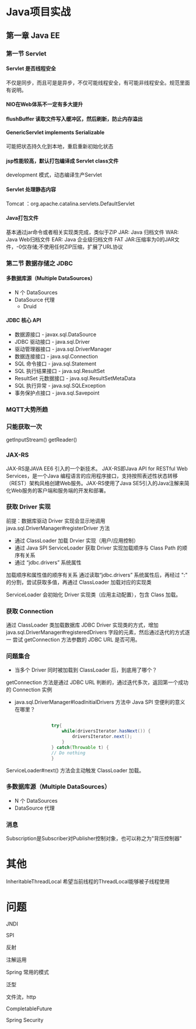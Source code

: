  # Java项目实战

## 第一章    Java EE

### 第一节 Servlet

#### Servlet 是否线程安全

不仅是同步，而且可是是异步，不仅可能线程安全，有可能非线程安全。规范里面有说明。

#### NIO在Web体系不一定有多大提升

#### flushBuffer 读取文件写入缓冲区，然后刷新，防止内存溢出

####  GenericServlet implements  Serializable

可能把状态持久化到本地，重启重新初始化状态

#### jsp性能较高，默认打包编译成 Servlet class文件

development 模式，动态编译生产Servlet

#### Servlet 处理静态内容

Tomcat ：org.apache.catalina.servlets.DefaultServlet

#### Java打包文件
  
基本通过jar命令或者相关实现类完成，类似于ZIP
JAR: Java 归档文件
WAR: Java Web归档文件
EAR: Java 企业级归档文件
FAT JAR:压缩率为0的JAR文件，-0仅存储;不使用任何ZIP压缩，扩展了URL协议

### 第二节 数据存储之 JDBC

#### 多数据库源（Multiple DataSources）

* N 个 DataSources
* DataSource 代理
  * Druid
  
#### JDBC 核心 API 

* 数据源接口 - javax.sql.DataSource 
* JDBC 驱动接口 - java.sql.Driver 
* 驱动管理器接口 - java.sql.DriverManager 
* 数据连接接口 - java.sql.Connection 
* SQL 命令接口 - java.sql.Statement 
* SQL 执行结果接口 - java.sql.ResultSet 
* ResultSet 元数据接口 - java.sql.ResultSetMetaData 
* SQL 执行异常 - java.sql.SQLException 
* 事务保护点接口 - java.sql.Savepoint


### MQTT大势所趋 

### 只能获取一次

getInputStream()
getReader()

### JAX-RS

JAX-RS是JAVA EE6 引入的一个新技术。 JAX-RS即Java API for RESTful Web Services，是一个Java 编程语言的应用程序接口，支持按照表述性状态转移（REST）架构风格创建Web服务。JAX-RS使用了Java SE5引入的Java注解来简化Web服务的客户端和服务端的开发和部署。


### 获取 Driver 实现

前提：数据库驱动 Driver 实现会显示地调用
java.sql.DriverManager#registerDriver 方法

* 通过 ClassLoader 加载 Drvier 实现（用户/应用控制）
* 通过 Java SPI ServiceLoader 获取 Driver 实现加载顺序与 Class Path 的顺序有关系
* 通过 “jdbc.drivers” 系统属性

加载顺序和属性值的顺序有关系
通过读取“jdbc.drivers” 系统属性后，再经过 ":" 的分割，尝试获取多值，再通过 ClassLoader 加载对应的实现类

ServiceLoader 会初始化 Driver 实现类（应用主动配置），包含 Class 加载。

### 获取 Connection

通过 ClassLoader 类加载数据库 JDBC Driver 实现类的方式，增加 java.sql.DriverManager#registeredDrivers 字段的元素，然后通过迭代的方式逐一 尝试 getConnection 方法参数的 JDBC URL 是否可用。

### 问题集合

* 当多个 Driver 同时被加载到 ClassLoader 后，到底用了哪个？

getConnection 方法是通过 JDBC URL 判断的，通过迭代多次，返回第一个成功的 Connection 实例

* java.sql.DriverManager#loadInitialDrivers 方法中 Java SPI 空便利的意义在哪里？
  ```java
  
                try{
                    while(driversIterator.hasNext()) {
                        driversIterator.next();
                    }
                } catch(Throwable t) {
                // Do nothing
                }
  ```
ServiceLoader#next() 方法会主动触发 ClassLoader 加载。

### 多数据库源（Multiple DataSources）

* N 个 DataSources
* DataSource 代理

### 消息

Subscription是Subscriber对Publisher控制对象，也可以称之为"背压控制器"


# 其他

InheritableThreadLocal 希望当前线程的ThreadLocal能够被子线程使用

# 问题

JNDI 

SPI

反射

注解运用

Spring 常用的模式

泛型

文件流，http

CompletableFuture

Spring Security


